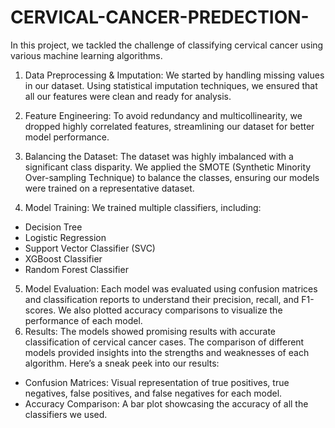# CERVICAL-CANCER-PREDECTION-
In this project, we tackled the challenge of classifying cervical cancer using various machine learning algorithms.
1. Data Preprocessing & Imputation: We started by handling missing values in our dataset. Using statistical imputation techniques, we ensured that all our features were clean and ready for analysis.

2. Feature Engineering: To avoid redundancy and multicollinearity, we dropped highly correlated features, streamlining our dataset for better model performance.

3. Balancing the Dataset: The dataset was highly imbalanced with a significant class disparity. We applied the SMOTE (Synthetic Minority Over-sampling Technique) to balance the classes, ensuring our models were trained on a representative dataset.

4. Model Training: We trained multiple classifiers, including:
 - Decision Tree
 - Logistic Regression
 - Support Vector Classifier (SVC)
 - XGBoost Classifier
 - Random Forest Classifier
5. Model Evaluation: Each model was evaluated using confusion matrices and classification reports to understand their precision, recall, and F1-scores. We also plotted accuracy
 comparisons to visualize the performance of each model.
6. Results: The models showed promising results with accurate classification of cervical cancer cases. The comparison of different models provided insights into the strengths
and weaknesses of each algorithm.
Here’s a sneak peek into our results:
- Confusion Matrices: Visual representation of true positives, true negatives, false positives, and false negatives for each model.
- Accuracy Comparison: A bar plot showcasing the accuracy of all the classifiers we used.
